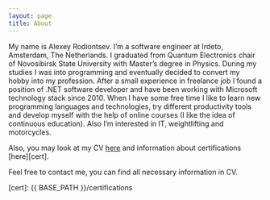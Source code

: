 ```yaml
---
layout: page
title: About
---
```


My name is Alexey Rodiontsev. I’m a software engineer at Irdeto, Amsterdam, The Netherlands. I graduated from Quantum Electronics chair of Novosibirsk State University with Master’s degree in Physics. During my studies I was into programming and eventually decided to convert my hobby into my profession. After a small experience in freelance job I found a position of .NET software developer and have been working with Microsoft technology stack since 2010. When I have some free time I like to learn new programming languages and technologies, try different productivity tools and develop myself with the help of online courses (I like the idea of continuous education). Also I’m interested in IT, weightlifting and motorcycles. 


Also, you may look at my CV [here][cv] and information about certifications [here][cert].

Feel free to contact me, you can find all necessary information in CV.

[cv]: http://db.tt/D8VYam62
[cert]: {{ BASE_PATH }}/certifications